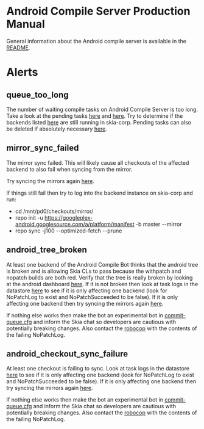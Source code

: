 Android Compile Server Production Manual
========================================

General information about the Android compile server is available in the
[README](./README.md).


Alerts
======


queue_too_long
--------------

The number of waiting compile tasks on Android Compile Server is too long.
Take a look at the pending tasks [here](https://chromium-swarm.appspot.com/tasklist?c=name&c=state&c=created_ts&c=duration&c=pending_time&c=pool&c=bot&c=sk_issue&c=sk_patchset&f=sk_issue_server%3Ahttps%3A%2F%2Fskia-review.googlesource.com&f=sk_name-tag%3ABuild-Debian9-Clang-cf_x86_phone-eng-Android_Framework&l=50&n=true&s=created_ts%3Adesc) and [here](https://chromium-swarm.appspot.com/tasklist?c=name&c=state&c=created_ts&c=duration&c=pending_time&c=pool&c=bot&c=sk_issue&c=sk_patchset&et=1517930880000&f=sk_issue_server%3Ahttps%3A%2F%2Fskia-review.googlesource.com&f=sk_name-tag%3ABuild-Debian9-Clang-host-sdk-Android_Framework&l=50&n=true&s=created_ts%3Adesc&st=1517585280000).
Try to determine if the backends listed [here](https://console.cloud.google.com/datastore/entities;kind=AndroidCompileInstances;ns=android-compile/query/kind?project=google.com:skia-corp) are still running in skia-corp.
Pending tasks can also be deleted if absolutely necessary
[here](https://goto.google.com/skia-android-framework-compile-bot-datastore).


mirror_sync_failed
------------------

The mirror sync failed. This will likely cause all checkouts of the affected backend
to also fail when syncing from the mirror.

Try syncing the mirrors again [here](https://skia-android-compile.corp.goog/).

If things still fail then try to log into the backend instance on skia-corp and run:
* cd /mnt/pd0/checkouts/mirror/
* repo init -u https://googleplex-android.googlesource.com/a/platform/manifest -b master --mirror
* repo sync -j100 --optimized-fetch --prune


android_tree_broken
-------------------

At least one backend of the Android Compile Bot thinks that the android tree is
broken and is allowing Skia CLs to pass because the withpatch and nopatch builds
are both red. Verify that the tree is really broken by looking at the android dashboard
[here](https://goto.google.com/ab).
If it is not broken then look at task logs in
the datastore [here](https://goto.google.com/skia-android-framework-compile-bot-datastore)
to see if it is only affecting one backend (look for NoPatchLog to exist and
NoPatchSucceeded to be false). If it is only affecting one backend then try syncing
the mirrors again [here](https://skia-android-compile.corp.goog/).

If nothing else works then make the bot an experimental bot in [commit-queue.cfg](https://skia.googlesource.com/skia/+/infra/config/commit-queue.cfg)
and inform the Skia chat so developers are cautious with potentially breaking changes.
Also contact the [robocop](http://skia-tree-status.appspot.com/robocop) with the
contents of the failing NoPatchLog.


android_checkout_sync_failure
-----------------------------

At least one checkout is failing to sync. Look at task logs in
the datastore [here](https://goto.google.com/skia-android-framework-compile-bot-datastore)
to see if it is only affecting one backend (look for NoPatchLog to exist and
NoPatchSucceeded to be false). If it is only affecting one backend then try syncing
the mirrors again [here](https://skia-android-compile.corp.goog/).

If nothing else works then make the bot an experimental bot in [commit-queue.cfg](https://skia.googlesource.com/skia/+/infra/config/commit-queue.cfg)
and inform the Skia chat so developers are cautious with potentially breaking changes.
Also contact the [robocop](http://skia-tree-status.appspot.com/robocop) with the
contents of the failing NoPatchLog.
